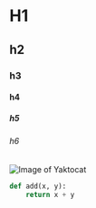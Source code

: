 # H1

## h2

### h3

#### h4

##### h5

###### h6

![Image of Yaktocat](https://octodex.github.com/images/yaktocat.png)

```python
def add(x, y):
    return x + y
```
